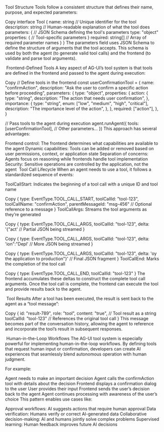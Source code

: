 Tool Structure
Tools follow a consistent structure that defines their name, purpose, and expected parameters:


Copy
interface Tool {
  name: string // Unique identifier for the tool
  description: string // Human-readable explanation of what the tool does
  parameters: {
    // JSON Schema defining the tool's parameters
    type: "object"
    properties: {
      // Tool-specific parameters
    }
    required: string[] // Array of required parameter names
  }
}
The parameters field uses JSON Schema to define the structure of arguments that the tool accepts. This schema is used by both the agent (to generate valid tool calls) and the frontend (to validate and parse tool arguments).

​
Frontend-Defined Tools
A key aspect of AG-UI’s tool system is that tools are defined in the frontend and passed to the agent during execution:


Copy
// Define tools in the frontend
const userConfirmationTool = {
  name: "confirmAction",
  description: "Ask the user to confirm a specific action before proceeding",
  parameters: {
    type: "object",
    properties: {
      action: {
        type: "string",
        description: "The action that needs user confirmation",
      },
      importance: {
        type: "string",
        enum: ["low", "medium", "high", "critical"],
        description: "The importance level of the action",
      },
    },
    required: ["action"],
  },
}

// Pass tools to the agent during execution
agent.runAgent({
  tools: [userConfirmationTool],
  // Other parameters...
})
This approach has several advantages:

Frontend control: The frontend determines what capabilities are available to the agent
Dynamic capabilities: Tools can be added or removed based on user permissions, context, or application state
Separation of concerns: Agents focus on reasoning while frontends handle tool implementation
Security: Sensitive operations are controlled by the application, not the agent
​
Tool Call Lifecycle
When an agent needs to use a tool, it follows a standardized sequence of events:

ToolCallStart: Indicates the beginning of a tool call with a unique ID and tool name


Copy
{
  type: EventType.TOOL_CALL_START,
  toolCallId: "tool-123",
  toolCallName: "confirmAction",
  parentMessageId: "msg-456" // Optional reference to a message
}
ToolCallArgs: Streams the tool arguments as they’re generated


Copy
{
  type: EventType.TOOL_CALL_ARGS,
  toolCallId: "tool-123",
  delta: '{"act' // Partial JSON being streamed
}

Copy
{
  type: EventType.TOOL_CALL_ARGS,
  toolCallId: "tool-123",
  delta: 'ion":"Depl' // More JSON being streamed
}

Copy
{
  type: EventType.TOOL_CALL_ARGS,
  toolCallId: "tool-123",
  delta: 'oy the application to production"}' // Final JSON fragment
}
ToolCallEnd: Marks the completion of the tool call


Copy
{
  type: EventType.TOOL_CALL_END,
  toolCallId: "tool-123"
}
The frontend accumulates these deltas to construct the complete tool call arguments. Once the tool call is complete, the frontend can execute the tool and provide results back to the agent.

​
Tool Results
After a tool has been executed, the result is sent back to the agent as a “tool message”:


Copy
{
  id: "result-789",
  role: "tool",
  content: "true", // Tool result as a string
  toolCallId: "tool-123" // References the original tool call
}
This message becomes part of the conversation history, allowing the agent to reference and incorporate the tool’s result in subsequent responses.

​
Human-in-the-Loop Workflows
The AG-UI tool system is especially powerful for implementing human-in-the-loop workflows. By defining tools that request human input or confirmation, developers can create AI experiences that seamlessly blend autonomous operation with human judgment.

For example:

Agent needs to make an important decision
Agent calls the confirmAction tool with details about the decision
Frontend displays a confirmation dialog to the user
User provides their input
Frontend sends the user’s decision back to the agent
Agent continues processing with awareness of the user’s choice
This pattern enables use cases like:

Approval workflows: AI suggests actions that require human approval
Data verification: Humans verify or correct AI-generated data
Collaborative decision-making: AI and humans jointly solve complex problems
Supervised learning: Human feedback improves future AI decisions
​
